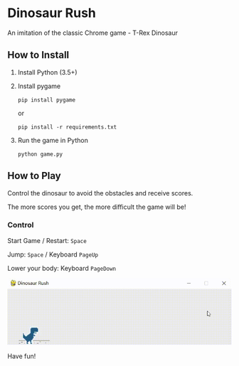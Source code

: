 # Dinosaur Rush

An imitation of the classic Chrome game - T-Rex Dinosaur

## How to Install

1. Install Python (3.5+)

2. Install pygame

   ```
   pip install pygame
   ```

   or

   ```
   pip install -r requirements.txt
   ```

3. Run the game in Python

   ```
   python game.py
   ```


## How to Play

Control the dinosaur to avoid the obstacles and receive scores.

The more scores you get, the more difficult the game will be!

### Control

Start Game / Restart: `Space`

Jump: `Space` / Keyboard `PageUp`

Lower your body: Keyboard `PageDown`



![demo](demo.gif)



Have fun!
